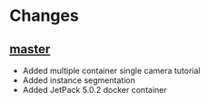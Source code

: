 # Changes

## [master](https://github.com/NVIDIA-AI-IOT/jetnet/tree/master)

- Added multiple container single camera tutorial
- Added instance segmentation
- Added JetPack 5.0.2 docker container
